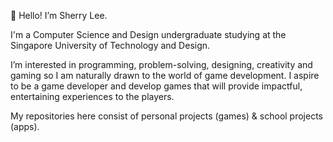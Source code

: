 👋 Hello! I’m Sherry Lee.
<p> I'm a Computer Science and Design undergraduate studying at the Singapore University of Technology and Design. </p>
<p> I’m interested in programming, problem-solving, designing, creativity and gaming so I am naturally drawn to the world of game development. I aspire to be a game developer and 
develop games that will provide impactful, entertaining experiences to the players. </p>
<p> My repositories here consist of personal projects (games) & school projects (apps). </p>

